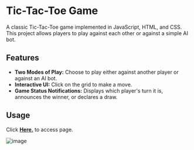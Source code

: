 # Tic-Tac-Toe Game

A classic Tic-Tac-Toe game implemented in JavaScript, HTML, and CSS. This project allows players to play against each other or against a simple AI bot.

## Features

- **Two Modes of Play:** Choose to play either against another player or against an AI bot.
- **Interactive UI:** Click on the grid to make a move.
- **Game Status Notifications:** Displays which player's turn it is, announces the winner, or declares a draw.

## Usage

Click **[Here.](https://carlolopez.github.io/tic-tac-toe/)** to access page.

![image](https://github.com/CarloLopez/tic-tac-toe/assets/86852232/ae33e70a-77a3-4bd0-b743-9de95d695222)

